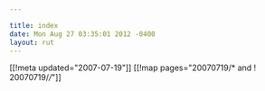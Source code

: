 ```yaml
---

title: index
date: Mon Aug 27 03:35:01 2012 -0400
layout: rut
---
```


[[!meta updated="2007-07-19"]]
[[!map pages="20070719/* and ! 20070719/*/*"]]

